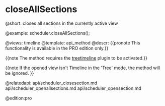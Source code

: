 closeAllSections
=============

@short: 
	closes all sections in the currently active view 

@example: 
scheduler.closeAllSections();


@views: timeline
@template:	api_method
@descr:
{{pronote This functionality is available in the PRO edition only.}}

{{note The method requires the [treetimeline](extensions_list.md#treetimeline) plugin to be activated.}}

{{note
If the opened view isn't Timeline in the 'Tree' mode, the method will be ignored.
}}

@relatedapi:
	api/scheduler_closesection.md
    api/scheduler_openallsections.md
	api/scheduler_opensection.md


@edition:pro